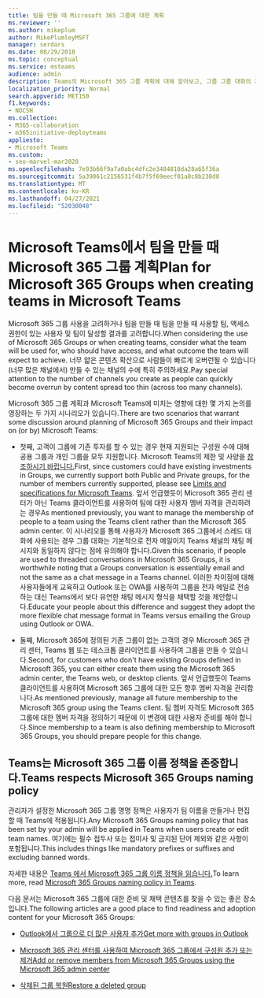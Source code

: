 ```yaml
---
title: 팀을 만들 때 Microsoft 365 그룹에 대한 계획
ms.reviewer: ''
ms.author: mikeplum
author: MikePlumleyMSFT
manager: serdars
ms.date: 08/29/2018
ms.topic: conceptual
ms.service: msteams
audience: admin
description: Teams의 Microsoft 365 그룹 계획에 대해 알아보고, 그룹 그룹 대화의 차이점을 & 팀이 그룹 이름 정책을 어떻게 존중하는지에 대해 자세히 알아보습니다.
localization_priority: Normal
search.appverid: MET150
f1.keywords:
- NOCSH
ms.collection:
- M365-collaboration
- m365initiative-deployteams
appliesto:
- Microsoft Teams
ms.custom:
- seo-marvel-mar2020
ms.openlocfilehash: 7e93b66f9a7a0abc4dfc2e3484818da28a65f36a
ms.sourcegitcommit: 5a39061c2156531f4b7f5f69eecf81a8c8b238d0
ms.translationtype: MT
ms.contentlocale: ko-KR
ms.lasthandoff: 04/27/2021
ms.locfileid: "52030048"
---
```

<a name="plan-for-microsoft-365-groups-when-creating-teams-in-microsoft-teams"></a><span data-ttu-id="1f977-103">Microsoft Teams에서 팀을 만들 때 Microsoft 365 그룹 계획</span><span class="sxs-lookup"><span data-stu-id="1f977-103">Plan for Microsoft 365 Groups when creating teams in Microsoft Teams</span></span>
==========================================================

<span data-ttu-id="1f977-104">Microsoft 365 그룹 사용을 고려하거나 팀을 만들 때 팀을 만들 때 사용할 팀, 액세스 권한이 있는 사용자 및 팀이 달성할 결과를 고려합니다.</span><span class="sxs-lookup"><span data-stu-id="1f977-104">When considering the use of Microsoft 365 Groups or when creating teams, consider what the team will be used for, who should have access, and what outcome the team will expect to achieve.</span></span> <span data-ttu-id="1f977-105">너무 얇은 콘텐츠 확산으로 사람들이 빠르게 오버런될 수 있습니다(너무 많은 채널에서) 만들 수 있는 채널의 수에 특히 주의하세요.</span><span class="sxs-lookup"><span data-stu-id="1f977-105">Pay special attention to the number of channels you create as people can quickly become overrun by content spread too thin (across too many channels).</span></span>

<span data-ttu-id="1f977-106">Microsoft 365 그룹 계획과 Microsoft Teams에 미치는 영향에 대한 몇 가지 논의를 영장하는 두 가지 시나리오가 있습니다.</span><span class="sxs-lookup"><span data-stu-id="1f977-106">There are two scenarios that warrant some discussion around planning of Microsoft 365 Groups and their impact on (or by) Microsoft Teams:</span></span>

-   <span data-ttu-id="1f977-107">첫째, 고객이 그룹에 기존 투자를 할 수 있는 경우 현재 지원되는 구성원 수에 대해 공용 그룹과 개인 그룹을 모두 지원합니다. Microsoft Teams의 제한 및 사양을 [참조하시기 바랍니다.](./limits-specifications-teams.md)</span><span class="sxs-lookup"><span data-stu-id="1f977-107">First, since customers could have existing investments in Groups, we currently support both Public and Private groups, for the number of members currently supported, please see [Limits and specifications for Microsoft Teams](./limits-specifications-teams.md).</span></span> <span data-ttu-id="1f977-108">앞서 언급했듯이 Microsoft 365 관리 센터가 아닌 Teams 클라이언트를 사용하여 팀에 대한 사용자 멤버 자격을 관리하려는 경우</span><span class="sxs-lookup"><span data-stu-id="1f977-108">As mentioned previously, you want to manage the membership of people to a team using the Teams client rather than the Microsoft 365 admin center.</span></span> <span data-ttu-id="1f977-109">이 시나리오를 통해 사용자가 Microsoft 365 그룹에서 스레드 대화에 사용되는 경우 그룹 대화는 기본적으로 전자 메일이지 Teams 채널의 채팅 메시지와 동일하지 않다는 점에 유의해야 합니다.</span><span class="sxs-lookup"><span data-stu-id="1f977-109">Given this scenario, if people are used to threaded conversations in Microsoft 365 Groups, it is worthwhile noting that a Groups conversation is essentially email and not the same as a chat message in a Teams channel.</span></span> <span data-ttu-id="1f977-110">이러한 차이점에 대해 사용자들에게 교육하고 Outlook 또는 OWA를 사용하여 그룹을 전자 메일로 전송하는 대신 Teams에서 보다 유연한 채팅 메시지 형식을 채택할 것을 제안합니다.</span><span class="sxs-lookup"><span data-stu-id="1f977-110">Educate your people about this difference and suggest they adopt the more flexible chat message format in Teams versus emailing the Group using Outlook or OWA.</span></span>

-   <span data-ttu-id="1f977-111">둘째, Microsoft 365에 정의된 기존 그룹이 없는 고객의 경우 Microsoft 365 관리 센터, Teams 웹 또는 데스크톱 클라이언트를 사용하여 그룹을 만들 수 있습니다.</span><span class="sxs-lookup"><span data-stu-id="1f977-111">Second, for customers who don't have existing Groups defined in Microsoft 365, you can either create them using the Microsoft 365 admin center, the Teams web, or desktop clients.</span></span> <span data-ttu-id="1f977-112">앞서 언급했듯이 Teams 클라이언트를 사용하여 Microsoft 365 그룹에 대한 모든 향후 멤버 자격을 관리합니다.</span><span class="sxs-lookup"><span data-stu-id="1f977-112">As mentioned previously, manage all future membership to the Microsoft 365 group using the Teams client.</span></span> <span data-ttu-id="1f977-113">팀 멤버 자격도 Microsoft 365 그룹에 대한 멤버 자격을 정의하기 때문에 이 변경에 대한 사용자 준비를 해야 합니다.</span><span class="sxs-lookup"><span data-stu-id="1f977-113">Since membership to a team is also defining membership to Microsoft 365 Groups, you should prepare people for this change.</span></span>

## <a name="teams-respects-microsoft-365-groups-naming-policy"></a><span data-ttu-id="1f977-114">Teams는 Microsoft 365 그룹 이름 정책을 존중합니다.</span><span class="sxs-lookup"><span data-stu-id="1f977-114">Teams respects Microsoft 365 Groups naming policy</span></span>

<span data-ttu-id="1f977-115">관리자가 설정한 Microsoft 365 그룹 명명 정책은 사용자가 팀 이름을 만들거나 편집할 때 Teams에 적용됩니다.</span><span class="sxs-lookup"><span data-stu-id="1f977-115">Any Microsoft 365 Groups naming policy that has been set by your admin will be applied in Teams when users create or edit team names.</span></span> <span data-ttu-id="1f977-116">여기에는 필수 접두사 또는 접미사 및 금지된 단어 제외와 같은 사항이 포함됩니다.</span><span class="sxs-lookup"><span data-stu-id="1f977-116">This includes things like mandatory prefixes or suffixes and excluding banned words.</span></span>

<span data-ttu-id="1f977-117">자세한 내용은 [Teams 에서 Microsoft 365 그룹 이름 정책을 읽습니다.](https://support.office.com/article/Office-365-Groups-Naming-Policy-6ceca4d3-cad1-4532-9f0f-d469dfbbb552)</span><span class="sxs-lookup"><span data-stu-id="1f977-117">To learn more, read [Microsoft 365 Groups naming policy in Teams](https://support.office.com/article/Office-365-Groups-Naming-Policy-6ceca4d3-cad1-4532-9f0f-d469dfbbb552).</span></span>

<span data-ttu-id="1f977-118">다음 문서는 Microsoft 365 그룹에 대한 준비 및 채택 콘텐츠를 찾을 수 있는 좋은 장소입니다.</span><span class="sxs-lookup"><span data-stu-id="1f977-118">The following articles are a good place to find readiness and adoption content for your Microsoft 365 Groups:</span></span>

-   [<span data-ttu-id="1f977-119">Outlook에서 그룹으로 더 많은 사용자 추가</span><span class="sxs-lookup"><span data-stu-id="1f977-119">Get more with groups in Outlook</span></span>](https://support.office.com/article/Get-more-with-Office-365-Groups-in-Outlook-93132800-5b11-49de-8cc2-605b6075b2b9)

-   [<span data-ttu-id="1f977-120">Microsoft 365 관리 센터를 사용하여 Microsoft 365 그룹에서 구성원 추가 또는 제거</span><span class="sxs-lookup"><span data-stu-id="1f977-120">Add or remove members from Microsoft 365 Groups using the Microsoft 365 admin center</span></span>](https://support.office.com/article/Manage-Group-membership-in-the-Office-365-admin-center-e186d224-a324-4afa-8300-0e4fc0c3000a)

-   [<span data-ttu-id="1f977-121">삭제된 그룹 복원</span><span class="sxs-lookup"><span data-stu-id="1f977-121">Restore a deleted group</span></span>](/microsoft-365/admin/create-groups/restore-deleted-group)
